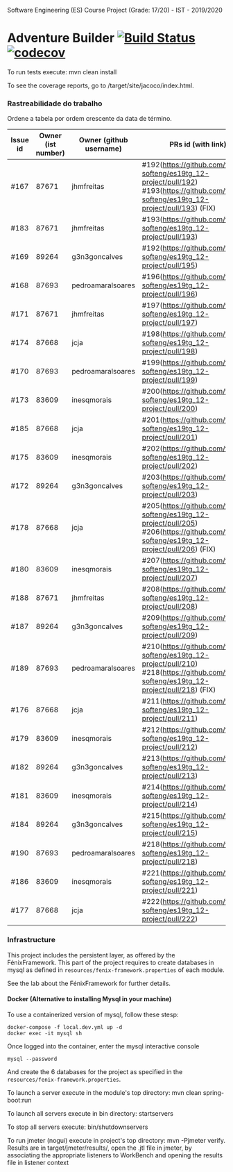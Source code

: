 Software Engineering (ES) Course Project (Grade: 17/20) - IST - 2019/2020

# Adventure Builder [![Build Status](https://travis-ci.com/tecnico-softeng/es19tg_12-project.svg?token=xDPBAaQ2epnFt9PRstYY&branch=develop)](https://travis-ci.com/tecnico-softeng/es19tg_12-project)[![codecov](https://codecov.io/gh/tecnico-softeng/es19tg_12-project/branch/develop/graph/badge.svg?token=bB74DA0VHo)](https://codecov.io/gh/tecnico-softeng/es19tg_12-project)

To run tests execute: mvn clean install

To see the coverage reports, go to <module name>/target/site/jacoco/index.html.

### Rastreabilidade do trabalho

Ordene a tabela por ordem crescente da data de término.

|   Issue id | Owner (ist number)      | Owner (github username) | PRs id (with link)                         |            Date    |  
| ---------- | ----------------------- | ----------------------- | -------------------                        | ------------------ |
|   #167     |        87671            |     jhmfreitas          | #192(https://github.com/tecnico-softeng/es19tg_12-project/pull/192)  #193(https://github.com/tecnico-softeng/es19tg_12-project/pull/193) (FIX)|24/04/2019 |
|    #183    |      87671          |   jhmfreitas                |#193(https://github.com/tecnico-softeng/es19tg_12-project/pull/193)   |    01/05/2019    |
|   #169     |      89264              |     g3n3goncalves       | #192(https://github.com/tecnico-softeng/es19tg_12-project/pull/195)   |    01/05/2019    |
|   #168     |       87693             |   pedroamaralsoares     |#196(https://github.com/tecnico-softeng/es19tg_12-project/pull/196)  |    04/05/2019      |
|   #171     |       87671             |         jhmfreitas      |#197(https://github.com/tecnico-softeng/es19tg_12-project/pull/197)   |         04/05/2019           |
|   #174     |      87668              |     jcja          		 | #198(https://github.com/tecnico-softeng/es19tg_12-project/pull/198)                                           |    06/05/2019         |
|   #170     |       87693             |   pedroamaralsoares     | #199(https://github.com/tecnico-softeng/es19tg_12-project/pull/199)|   06/05/2019     |
|   #173     |      83609              |     inesqmorais   		 | #200(https://github.com/tecnico-softeng/es19tg_12-project/pull/200)                                           |    07/05/2019         |
|   #185     |      87668              |     jcja          		 | #201(https://github.com/tecnico-softeng/es19tg_12-project/pull/201)                                           |    07/05/2019         |               
|   #175     |      83609              |     inesqmorais   		 | #202(https://github.com/tecnico-softeng/es19tg_12-project/pull/202)                                           |    07/05/2019         |
|   #172     |      89264              |     g3n3goncalves       | #203(https://github.com/tecnico-softeng/es19tg_12-project/pull/203)   |    08/05/2019    |
|   #178     |      87668              |     jcja          		 | #205(https://github.com/tecnico-softeng/es19tg_12-project/pull/205) #206(https://github.com/tecnico-softeng/es19tg_12-project/pull/206) (FIX) |    09/05/2019         |
|   #180     |      83609              |     inesqmorais   		 | #207(https://github.com/tecnico-softeng/es19tg_12-project/pull/207)                                           |    09/05/2019         |
|   #188     |        87671            |         jhmfreitas      | #208(https://github.com/tecnico-softeng/es19tg_12-project/pull/208)   |    09/05/2019   |
|   #187     |      89264              |     g3n3goncalves       | #209(https://github.com/tecnico-softeng/es19tg_12-project/pull/209)   |    09/05/2019    |
|   #189     |      87693              |  pedroamaralsoares      | #210(https://github.com/tecnico-softeng/es19tg_12-project/pull/210) #218(https://github.com/tecnico-softeng/es19tg_12-project/pull/218) (FIX) |    10/05/2019      |
|   #176     |      87668              |     jcja          		 | #211(https://github.com/tecnico-softeng/es19tg_12-project/pull/211)                                           |    10/05/2019         |
|   #179     |      83609              |     inesqmorais   		 | #212(https://github.com/tecnico-softeng/es19tg_12-project/pull/212)                                           |    10/05/2019         |
|   #182     |      89264              |     g3n3goncalves       | #213(https://github.com/tecnico-softeng/es19tg_12-project/pull/213)   |    10/05/2019    |
|   #181     |      83609              |     inesqmorais   		 | #214(https://github.com/tecnico-softeng/es19tg_12-project/pull/214)                                           |    10/05/2019         |
|   #184     |      89264              |     g3n3goncalves       | #215(https://github.com/tecnico-softeng/es19tg_12-project/pull/215)   |    10/05/2019    |
|   #190     |      87693              |  pedroamaralsoares      | #218(https://github.com/tecnico-softeng/es19tg_12-project/pull/218) |   10/05/2019    |
|   #186     |      83609              |  	 inesqmorais         | #221(https://github.com/tecnico-softeng/es19tg_12-project/pull/221) |   10/05/2019    |
|   #177     |      87668              |     jcja          		 | #222(https://github.com/tecnico-softeng/es19tg_12-project/pull/222)                                           |    10/05/2019         |



### Infrastructure

This project includes the persistent layer, as offered by the FénixFramework.
This part of the project requires to create databases in mysql as defined in `resources/fenix-framework.properties` of each module.

See the lab about the FénixFramework for further details.

#### Docker (Alternative to installing Mysql in your machine)

To use a containerized version of mysql, follow these stesp:

```
docker-compose -f local.dev.yml up -d
docker exec -it mysql sh
```

Once logged into the container, enter the mysql interactive console

```
mysql --password
```

And create the 6 databases for the project as specified in
the `resources/fenix-framework.properties`.

To launch a server execute in the module's top directory: mvn clean spring-boot:run

To launch all servers execute in bin directory: startservers

To stop all servers execute: bin/shutdownservers

To run jmeter (nogui) execute in project's top directory: mvn -Pjmeter verify. Results are in target/jmeter/results/, open the .jtl file in jmeter, by associating the appropriate listeners to WorkBench and opening the results file in listener context
